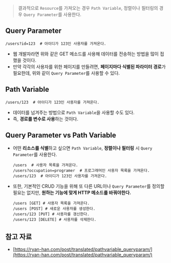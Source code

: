 > 결과적으로 `Resource`를 가져오는 경우 `Path Variable`, 정렬이나 필터링의 경우 `Query Parameter`를 사용한다.
> 

## Query Parameter

```
/users?id=123  # 아이디가 123인 사용자를 가져온다.
```

- 웹 개발자라면 위와 같은 GET 메소드를 사용해 데이터를 전송하는 방법을 많이 접했을 것이다.
- 만약 각각의 사용자를 위한 페이지를 만들려면, **페이지마다 식별된 파라미터 경로**가 필요한데, 위와 같이 `Query Parameter`를 사용할 수 있다.

## Path Variable

```
/users/123  # 아이디가 123인 사용자를 가져온다.
```

- 데이터를 넘겨주는 방법으로 `Path Variable`을 사용할 수도 있다.
- 즉, **경로를 변수로 사용**하는 것이다.

## Query Parameter vs Path Variable

- 어떤 **리소스를 식별**하고 싶으면 `Path Variable`, **정렬이나 필터링** 시 `Query Parameter`를 사용한다.
    
    ```
    /users  # 사용자 목록을 가져온다.
    /users?occupation=programer  # 프로그래머인 사용자 목록을 가져온다.
    /users/123  # 아이디가 123인 사용자를 가져온다.
    ```
    
- 또한, 기본적인 CRUD 기능을 위해 또 다른 URL이나 `Query Parameter`를 정의할 필요는 없지만, **원하는 기능에 맞게 HTTP 메소드를 바꿔야한다.**
    
    ```
    /users [GET] # 사용자 목록을 가져온다.
    /users [POST] # 새로운 사용자를 생성한다.
    /users/123 [PUT] # 사용자를 갱신한다.
    /users/123 [DELETE] # 사용자를 삭제한다.
    ```
    

## 참고 자료

- [https://ryan-han.com/post/translated/pathvariable_queryparam/](https://ryan-han.com/post/translated/pathvariable_queryparam/)
